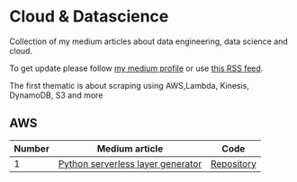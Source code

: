 # Cloud & Datascience

Collection of my medium articles about data engineering, data science and cloud.

To get update please follow [my medium profile](https://medium.com/@vincentventalon) or use [this RSS feed](https://medium.com/feed/@vincentventalon).

The first thematic is about scraping using AWS,Lambda, Kinesis, DynamoDB, S3 and more 
## AWS
|Number| Medium article      |Code |
|-----------| ----------- | ----------- |
|1| [Python serverless layer generator](https://vincentventalon.medium.com/python-serverless-layer-generator-for-aws-1a4faa46b097)      | [Repository](https://github.com/vincentventalon/serverless_layer_generator)       |
